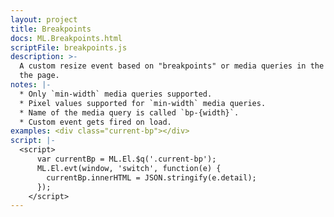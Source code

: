 ```yaml
---
layout: project
title: Breakpoints
docs: ML.Breakpoints.html
scriptFile: breakpoints.js
description: >-
  A custom resize event based on "breakpoints" or media queries in the CSS on
  the page.
notes: |-
  * Only `min-width` media queries supported.
  * Pixel values supported for `min-width` media queries.
  * Name of the media query is called `bp-{width}`.
  * Custom event gets fired on load.
examples: <div class="current-bp"></div>
script: |-
  <script>
      var currentBp = ML.El.$q('.current-bp');
      ML.El.evt(window, 'switch', function(e) {
        currentBp.innerHTML = JSON.stringify(e.detail);
      });
    </script>
---
```


